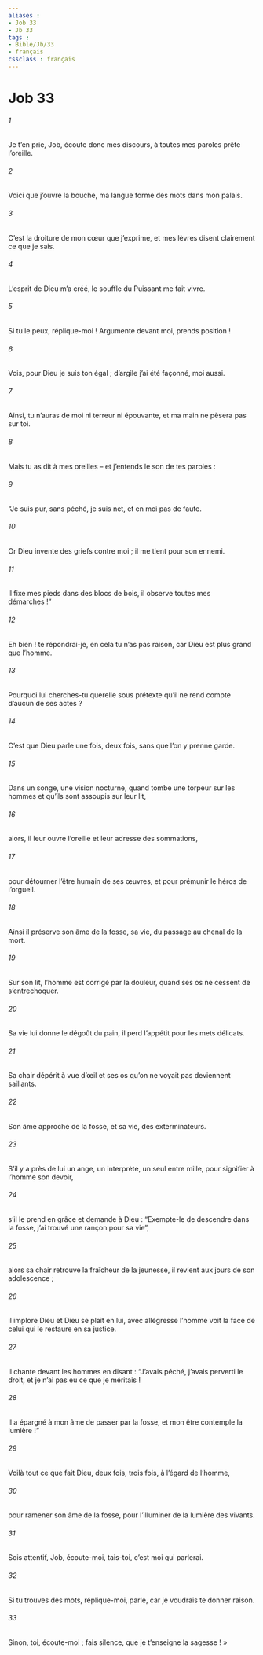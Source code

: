 ```yaml
---
aliases : 
- Job 33
- Jb 33
tags : 
- Bible/Jb/33
- français
cssclass : français
---
```


# Job 33

###### 1
Je t’en prie, Job, écoute donc mes discours,
à toutes mes paroles prête l’oreille.
###### 2
Voici que j’ouvre la bouche,
ma langue forme des mots dans mon palais.
###### 3
C’est la droiture de mon cœur que j’exprime,
et mes lèvres disent clairement ce que je sais.
###### 4
L’esprit de Dieu m’a créé,
le souffle du Puissant me fait vivre.
###### 5
Si tu le peux, réplique-moi !
Argumente devant moi, prends position !
###### 6
Vois, pour Dieu je suis ton égal ;
d’argile j’ai été façonné, moi aussi.
###### 7
Ainsi, tu n’auras de moi ni terreur ni épouvante,
et ma main ne pèsera pas sur toi.
###### 8
Mais tu as dit à mes oreilles
– et j’entends le son de tes paroles :
###### 9
“Je suis pur, sans péché,
je suis net, et en moi pas de faute.
###### 10
Or Dieu invente des griefs contre moi ;
il me tient pour son ennemi.
###### 11
Il fixe mes pieds dans des blocs de bois,
il observe toutes mes démarches !”
###### 12
Eh bien ! te répondrai-je, en cela tu n’as pas raison,
car Dieu est plus grand que l’homme.
###### 13
Pourquoi lui cherches-tu querelle
sous prétexte qu’il ne rend compte d’aucun de ses actes ?
###### 14
C’est que Dieu parle une fois, deux fois,
sans que l’on y prenne garde.
###### 15
Dans un songe, une vision nocturne,
quand tombe une torpeur sur les hommes
et qu’ils sont assoupis sur leur lit,
###### 16
alors, il leur ouvre l’oreille
et leur adresse des sommations,
###### 17
pour détourner l’être humain de ses œuvres,
et pour prémunir le héros de l’orgueil.
###### 18
Ainsi il préserve son âme de la fosse,
sa vie, du passage au chenal de la mort.
###### 19
Sur son lit, l’homme est corrigé par la douleur,
quand ses os ne cessent de s’entrechoquer.
###### 20
Sa vie lui donne le dégoût du pain,
il perd l’appétit pour les mets délicats.
###### 21
Sa chair dépérit à vue d’œil
et ses os qu’on ne voyait pas deviennent saillants.
###### 22
Son âme approche de la fosse,
et sa vie, des exterminateurs.
###### 23
S’il y a près de lui un ange,
un interprète, un seul entre mille,
pour signifier à l’homme son devoir,
###### 24
s’il le prend en grâce et demande à Dieu :
“Exempte-le de descendre dans la fosse,
j’ai trouvé une rançon pour sa vie”,
###### 25
alors sa chair retrouve la fraîcheur de la jeunesse,
il revient aux jours de son adolescence ;
###### 26
il implore Dieu et Dieu se plaît en lui,
avec allégresse l’homme voit la face
de celui qui le restaure en sa justice.
###### 27
Il chante devant les hommes en disant :
“J’avais péché, j’avais perverti le droit,
et je n’ai pas eu ce que je méritais !
###### 28
Il a épargné à mon âme de passer par la fosse,
et mon être contemple la lumière !”
###### 29
Voilà tout ce que fait Dieu,
deux fois, trois fois, à l’égard de l’homme,
###### 30
pour ramener son âme de la fosse,
pour l’illuminer de la lumière des vivants.
###### 31
Sois attentif, Job, écoute-moi,
tais-toi, c’est moi qui parlerai.
###### 32
Si tu trouves des mots, réplique-moi,
parle, car je voudrais te donner raison.
###### 33
Sinon, toi, écoute-moi ;
fais silence, que je t’enseigne la sagesse ! »
